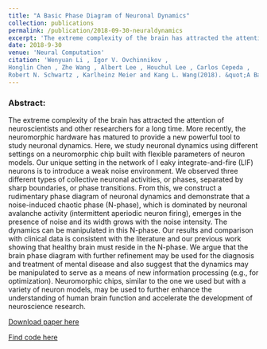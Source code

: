 ```yaml
---
title: "A Basic Phase Diagram of Neuronal Dynamics"
collection: publications
permalink: /publication/2018-09-30-neuraldynamics
excerpt: 'The extreme complexity of the brain has attracted the attention of neuroscientists and other researchers for a long time...'
date: 2018-9-30
venue: 'Neural Computation'
citation: 'Wenyuan Li , Igor V. Ovchinnikov , 
Honglin Chen , Zhe Wang , Albert Lee , Houchul Lee , Carlos Cepeda , 
Robert N. Schwartz , Karlheinz Meier and Kang L. Wang(2018). &quot;A Basic Phase Diagram of Neuronal Dynamics&quot; <i>Neural Computation</i>. 30(9), 2418-2438'
---
```

### Abstract:
The extreme complexity of the brain has attracted the attention of neuroscientists 
and other researchers for a long time. More recently, the neuromorphic hardware 
has matured to provide a new powerful tool to study neuronal dynamics. Here, 
we study neuronal dynamics using different settings on a neuromorphic chip built 
with flexible parameters of neuron models. Our unique setting in the network of l
eaky integrate-and-fire (LIF) neurons is to introduce a weak noise environment. 
We observed three different types of collective neuronal activities, or phases, 
separated by sharp boundaries, or phase transitions. From this, we construct a 
rudimentary phase diagram of neuronal dynamics and demonstrate that a noise-induced 
chaotic phase (N-phase), which is dominated by neuronal avalanche activity 
(intermittent aperiodic neuron firing), emerges in the presence of noise and its 
width grows with the noise intensity. The dynamics can be manipulated in this N-phase. 
Our results and comparison with clinical data is consistent with the literature 
and our previous work showing that healthy brain must reside in the N-phase. 
We argue that the brain phase diagram with further refinement may be used for the 
diagnosis and treatment of mental disease and also suggest that the dynamics may be 
manipulated to serve as a means of new information processing (e.g., for optimization). 
Neuromorphic chips, similar to the one we used but with a variety of 
neuron models, may be used to further enhance the understanding of human brain 
function and accelerate the development of neuroscience research.

[Download paper here](https://www.mitpressjournals.org/doi/abs/10.1162/neco_a_01103)

[Find code here](https://github.com/Wenyuan-Vincent-Li/Neural_Dynamics_On_Spikey)